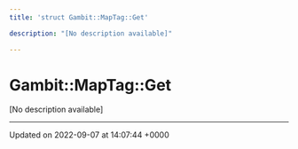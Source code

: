 ```yaml
---
title: 'struct Gambit::MapTag::Get'

description: "[No description available]"

---
```


# Gambit::MapTag::Get



[No description available]

-------------------------------

Updated on 2022-09-07 at 14:07:44 +0000